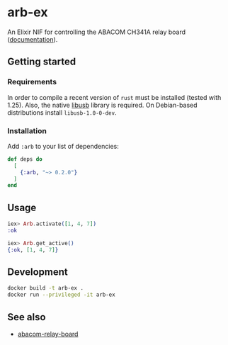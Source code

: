# arb-ex

An Elixir NIF for controlling the ABACOM CH341A relay board ([documentation](https://hexdocs.pm/arb)).

## Getting started

### Requirements

In order to compile a recent version of `rust` must be installed (tested with 1.25). Also, the native [libusb](https://github.com/libusb/libusb) library is required. On Debian-based distributions install `libusb-1.0-0-dev`.

### Installation

Add `:arb` to your list of dependencies:

```elixir
def deps do
  [
    {:arb, "~> 0.2.0"}
  ]
end
```

## Usage

```elixir
iex> Arb.activate([1, 4, 7])
:ok

iex> Arb.get_active()
{:ok, [1, 4, 7]}
```

## Development

```bash
docker build -t arb-ex .
docker run --privileged -it arb-ex
```

## See also

* [abacom-relay-board](https://github.com/adriankumpf/abacom-relay-board)
